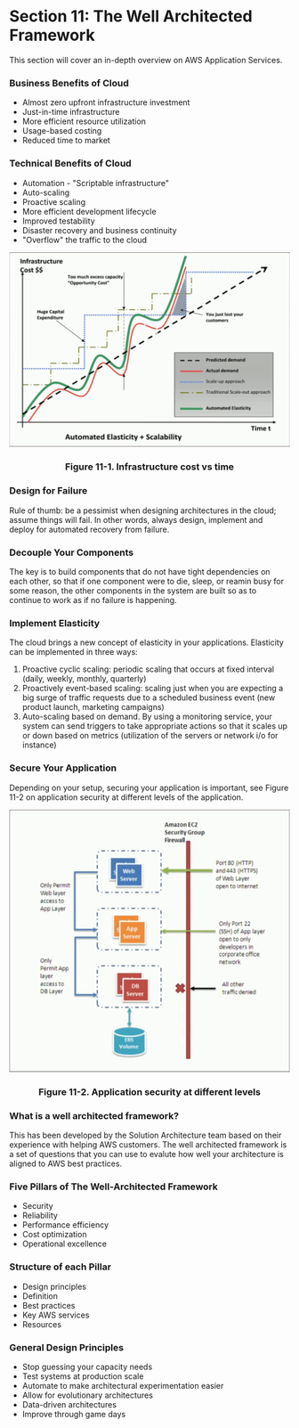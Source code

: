 # Section 11: The Well Architected Framework

This section will cover an in-depth overview on AWS Application Services.

### Business Benefits of Cloud
* Almost zero upfront infrastructure investment
* Just-in-time infrastructure
* More efficient resource utilization
* Usage-based costing
* Reduced time to market

### Technical Benefits of Cloud
* Automation - "Scriptable infrastructure"
* Auto-scaling
* Proactive scaling
* More efficient development lifecycle
* Improved testability
* Disaster recovery and business continuity
* "Overflow" the traffic to the cloud

<div align="center">
  <img src="elasticity.jpg">
  <h3>Figure 11-1. Infrastructure cost vs time</h3>
</div>

### Design for Failure
Rule of thumb: be a pessimist when designing architectures in the cloud; assume things will fail. In other words, always design, implement and deploy for automated recovery from failure.

### Decouple Your Components
The key is to build components that do not have tight dependencies on each other, so that if one component were to die, sleep, or reamin busy for some reason, the other components in the system are built so as to continue to work as if no failure is happening.

### Implement Elasticity
The cloud brings a new concept of elasticity in your applications. Elasticity can be implemented in three ways:
1. Proactive cyclic scaling: periodic scaling that occurs at fixed interval (daily, weekly, monthly, quarterly)
2. Proactively event-based scaling: scaling just when you are expecting a big surge of traffic requests due to a scheduled business event (new product launch, marketing campaigns)
3. Auto-scaling based on demand. By using a monitoring service, your system can send triggers to take appropriate actions so that it scales up or down based on metrics (utilization of the servers or network i/o for instance)

### Secure Your Application
Depending on your setup, securing your application is important, see Figure 11-2 on application security at different levels of the application.

<div align="center">
  <img src="secure-app.jpg">
  <h3>Figure 11-2. Application security at different levels</h3>
</div>

### What is a well architected framework?
This has been developed by the Solution Architecture team based on their experience with helping AWS customers. The well architected framework is a set of questions that you can use to evalute how well your architecture is aligned to AWS best practices.

### Five Pillars of The Well-Architected Framework
* Security
* Reliability
* Performance efficiency
* Cost optimization
* Operational excellence

### Structure of each Pillar
* Design principles
* Definition
* Best practices
* Key AWS services
* Resources

### General Design Principles
* Stop guessing your capacity needs
* Test systems at production scale
* Automate to make architectural experimentation easier
* Allow for evolutionary architectures
* Data-driven architectures
* Improve through game days
